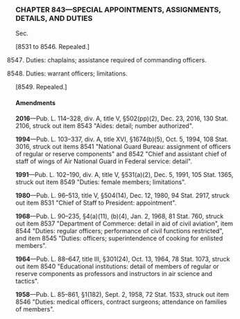 ### **CHAPTER 843—SPECIAL APPOINTMENTS, ASSIGNMENTS, DETAILS, AND DUTIES** ###

Sec.

[8531 to 8546. Repealed.]

8547. Duties: chaplains; assistance required of commanding officers.

8548. Duties: warrant officers; limitations.

[8549. Repealed.]

#### Amendments ####

**2016**—Pub. L. 114–328, div. A, title V, §502(pp)(2), Dec. 23, 2016, 130 Stat. 2106, struck out item 8543 "Aides: detail; number authorized".

**1994**—Pub. L. 103–337, div. A, title XVI, §1674(b)(5), Oct. 5, 1994, 108 Stat. 3016, struck out items 8541 "National Guard Bureau: assignment of officers of regular or reserve components" and 8542 "Chief and assistant chief of staff of wings of Air National Guard in Federal service: detail".

**1991**—Pub. L. 102–190, div. A, title V, §531(a)(2), Dec. 5, 1991, 105 Stat. 1365, struck out item 8549 "Duties: female members; limitations".

**1980**—Pub. L. 96–513, title V, §504(14), Dec. 12, 1980, 94 Stat. 2917, struck out item 8531 "Chief of Staff to President: appointment".

**1968**—Pub. L. 90–235, §4(a)(11), (b)(4), Jan. 2, 1968, 81 Stat. 760, struck out item 8537 "Department of Commerce: detail in aid of civil aviation", item 8544 "Duties: regular officers; performance of civil functions restricted", and item 8545 "Duties: officers; superintendence of cooking for enlisted members".

**1964**—Pub. L. 88–647, title III, §301(24), Oct. 13, 1964, 78 Stat. 1073, struck out item 8540 "Educational institutions: detail of members of regular or reserve components as professors and instructors in air science and tactics".

**1958**—Pub. L. 85–861, §1(182), Sept. 2, 1958, 72 Stat. 1533, struck out item 8546 "Duties: medical officers, contract surgeons; attendance on families of members".
